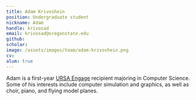 ```yaml
---
title: Adam Krivoshein
position: Undergraduate student
nickname: Adam
handle: krivosad
email: krivosad@oregonstate.edu
github:
scholar:
image: /assets/images/team/adam-krivoshein.png
cv:
alum: true
---
```


Adam is a first-year [URSA Engage] recipient majoring in Computer Science. Some of his interests include computer simulation and graphics, as well as choir, piano, and flying model planes.


[Oregon State University]: http://oregonstate.edu/
[School of Mechanical, Industrial, and Manufacturing Engineering]: http://mime.oregonstate.edu
[URSA Engage]: http://undergraduate.oregonstate.edu/research/funding-opportunities/ursa-engage

